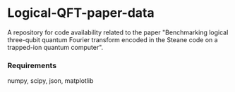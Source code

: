 # Logical-QFT-paper-data
A repository for code availability related to the paper "Benchmarking logical three-qubit quantum Fourier transform encoded in the Steane code on a trapped-ion quantum computer". 

### Requirements
numpy, scipy, json, matplotlib
